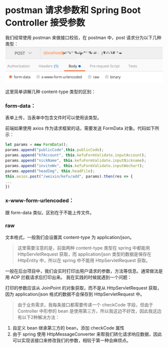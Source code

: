# postman 请求参数和 Spring Boot Controller 接受参数

我们经常使用 postman 来做接口校验，在 postman 中，post 请求分为以下几种类型：
![](media/15196316660780/15196318011651.jpg)

这里简单讲解几种 content-type 类型的区别：

### form-data：
表单上传，当表单中包含文件时可以使用该类型。

前端如果使用 axios 作为请求框架的话，需要发送 FormData 对象。代码如下所示：

```js
let params = new FormData();
params.append("publicCode",this.publicCode);
params.append("kfAccount", this.kefuFormValidate.inputAccount);
params.append("nickName", this.kefuFormValidate.inputNickname);
params.append("inviteWx", this.kefuFormValidate.inputWechart);
params.append("headImg", this.headFile);
this.axios.post("/weixin/kefu/add", params).then(res => {
...
})
```

### x-www-form-urlencoded：
跟 form-data 类似，区别在于不能上传文件。

### raw
文本格式，一般我们会设置其 content-type 为 application/json。

> 这里需要注意的是，前面两种 content-type 类型在 spring 中都能用 HttpServletRequest 获取，而 application/json 类型的数据是保存在 HttpEntity 中，所以在 spring 中不能用 HttpServletRequest 获取。

一般在后台项目中，我们会实时打印出用户请求的参数，方法等信息。通常做法是用 AOP 拦截请求后打印出来。
我在实践的时候就遇到一个问题：

打印的参数应该从 JoinPoint 的对象获取，而不是从 HttpServletRequest 获取，因为 application/json 格式的数据不会保存到 HttpServletRequest 中。

> 由于业务需求，我每条接口都需要传递一个 checkCode 字段，但由于Controller 中形参的 bean 是使用第三方，所以我这边不好改，因此我这边有以下2种解决方法：
  
1. 自定义 bean 继承第三方的 bean，添加 checkCode 属性
2. 由于 spring 使用 HttpMessageConverter 来帮我们转化请求响应数据，因此可以实现该接口来修改我们的参数，相较于第一种会麻烦点。


